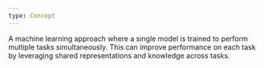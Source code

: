```yaml
---
type: Concept
---
```


A machine learning approach where a single model is trained to perform multiple tasks simultaneously. This can improve performance on each task by leveraging shared representations and knowledge across tasks.